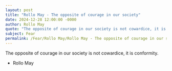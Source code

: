 ```yaml
---
layout: post
title: "Rollo May - The opposite of courage in our society"
date: 2024-12-28 12:00:00 -0000
author: Rollo May
quote: "The opposite of courage in our society is not cowardice, it is conformity."
subject: Fear
permalink: /Fear/Rollo May/Rollo May - The opposite of courage in our society
---
```


The opposite of courage in our society is not cowardice, it is conformity.

- Rollo May
